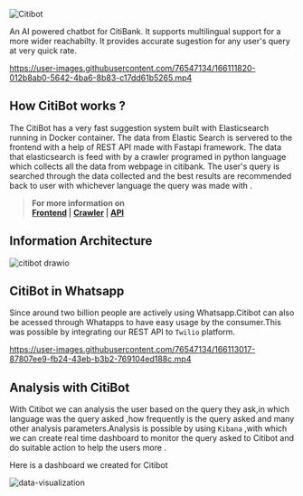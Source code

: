 ![Citibot](https://user-images.githubusercontent.com/76547134/166150938-81fad9ee-239f-4fc2-8d5d-3b70de6e577a.jpg)

An AI powered chatbot for CitiBank. It supports multilingual support for a more wider reachabilty. It provides accurate sugestion for any user's query at very quick rate.

https://user-images.githubusercontent.com/76547134/166111820-012b8ab0-5642-4ba6-8b83-c17dd61b5265.mp4

## How CitiBot works ?

The CitiBot has a very fast suggestion system built with Elasticsearch running in Docker container. The data from Elastic Search is servered to the frontend with a help of REST API made with Fastapi framework.
The data that elasticsearch is feed with by a crawler programed in python language which collects all the data from webpage in citibank. The user's query is searched through the data collected and the best results
are recommended back to user with whichever language the query was made with .

> **For more information on<br/>
> [Frontend](https://github.com/samrath-sudesh-acharya/Citibot/tree/main/chatbot-ui) | [Crawler](https://github.com/samrath-sudesh-acharya/Citibot/tree/main/crawler) |    [API](https://github.com/samrath-sudesh-acharya/Citibot/tree/main/app)**

## Information Architecture

![citibot drawio](https://user-images.githubusercontent.com/76547134/164945268-35bef611-3547-466d-9a19-c25dc2ff1532.png)

## CitiBot in Whatsapp

Since around two billion people are actively using Whatsapp.Citibot can also be acessed through Whatapps to have easy usage by the consumer.This was possible by integrating our REST API to ```Twilio``` platform. 

https://user-images.githubusercontent.com/76547134/166113017-87807ee9-fb24-43eb-b3b2-769104ed188c.mp4

## Analysis with CitiBot

With Citibot we can analysis the user based on the query they ask,in which language was the query asked ,how frequently is the query asked and many other analysis parameters.Analysis is possible by using ```Kibana``` ,with which we can create real time dashboard to monitor the query asked to Citibot and do suitable action to help the users more .

Here is a dashboard we created for Citibot

![data-visualization](https://user-images.githubusercontent.com/76547134/166155019-5c2f810c-7604-4847-8556-db16f6b65528.png)
